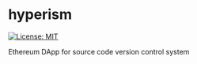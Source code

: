 # hyperism

[![License: MIT](https://img.shields.io/badge/License-MIT-yellow.svg)](https://opensource.org/licenses/MIT)

Ethereum DApp for source code version control system
